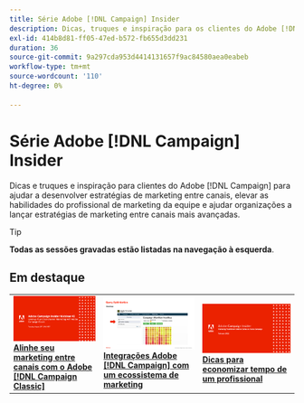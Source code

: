 ```yaml
---
title: Série Adobe [!DNL Campaign] Insider
description: Dicas, truques e inspiração para os clientes do Adobe [!DNL Campaign] a fim de ajudar a desenvolver estratégias de marketing entre canais, elevar as habilidades do profissional de marketing da equipe e ajudar as organizações a lançar estratégias de marketing entre canais mais avançadas.
exl-id: 414b8d81-ff05-47ed-b572-fb655d3dd231
duration: 36
source-git-commit: 9a297cda953d4414131657f9ac84580aea0eabeb
workflow-type: tm+mt
source-wordcount: '110'
ht-degree: 0%

---
```


# Série Adobe [!DNL Campaign] Insider

Dicas e truques e inspiração para clientes do Adobe [!DNL Campaign] para ajudar a desenvolver estratégias de marketing entre canais, elevar as habilidades do profissional de marketing da equipe e ajudar organizações a lançar estratégias de marketing entre canais mais avançadas.

>[!TIP]
>
>**Todas as sessões gravadas estão listadas na navegação à esquerda**.

## Em destaque

<table>
  <tr>
   <td>
      <a href="2022/cross-channel.md">
      <img alt="Alinhe seu marketing entre canais com o Adobe [!DNL Campaign Classic]" src="assets/cross-channel.png"/>
      </a>
      <div>
         <a href="./2022/cross-channel.md"><strong>Alinhe seu marketing entre canais com o Adobe [!DNL Campaign Classic]</strong></a>
         <br/>
      </div>
   </td>
   <td>
      <a href="2022/integrations.md">
      <img alt="Integrações Adobe [!DNL Campaign] com um ecossistema de marketing" src="assets/integrations.png"/>
      </a>
      <div>
         <a href="./2022/integrations.md"><strong>Integrações Adobe [!DNL Campaign] com um ecossistema de marketing</strong></a>
         <br/>
      </div>
   </td>
   <td>
      <a href="2022/tips.md">
      <img alt="Dicas para economizar tempo de um profissional" src="./assets/tips.png"/>
      </a>
      <div>
         <a href="2022/tips.md"><strong>Dicas para economizar tempo de um profissional</strong></a>
         <br/>
      </div>
   </td>
</table>
